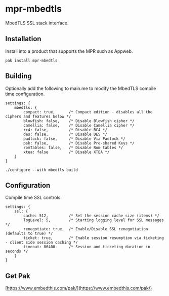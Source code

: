mpr-mbedtls
===

MbedTLS SSL stack interface. 

## Installation

Install into a product that supports the MPR such as Appweb.

    pak install mpr-mbedtls

## Building

Optionally add the following to main.me to modify the MbedTLS compile time configuration.

    settings: {
        mbedtls: {
            compact: true,      /* Compact edition - disables all the ciphers and features below */
            blowfish: false,    /* Disable Blowfish cipher */
            camellia: false,    /* Disable Camellia cipher */
            rc4: false,         /* Disable RC4 */
            des: false,         /* Disable DES */
            padlock: false,     /* Disable Via Padlock */
            psk: false,         /* Disable Pre-shared Keys */
            romTables: false,   /* Disable Rom tables */
            xtea: false         /* Disable XTEA */
        }
    }

    ./configure --with mbedtls build

## Configuration

Compile time SSL controls:

    settings: {
        ssl: {
            cache: 512,         /* Set the session cache size (items) */
            logLevel: 5,        /* Starting logging level for SSL messages */
            renegotiate: true,  /* Enable/Disable SSL renegotiation (defaults to true) */
            ticket: true,       /* Enable session resumption via ticketing - client side session caching */
            timeout: 86400      /* Session and ticketing duration in seconds */
        }
    }

## Get Pak

[https://www.embedthis.com/pak/](https://www.embedthis.com/pak/)
